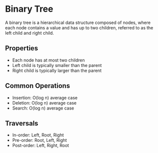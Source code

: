 # Binary Tree

A binary tree is a hierarchical data structure composed of nodes, where each node contains a value and has up to two children, referred to as the left child and right child.

## Properties
- Each node has at most two children
- Left child is typically smaller than the parent
- Right child is typically larger than the parent

## Common Operations
- Insertion: O(log n) average case
- Deletion: O(log n) average case
- Search: O(log n) average case

## Traversals
- In-order: Left, Root, Right
- Pre-order: Root, Left, Right
- Post-order: Left, Right, Root